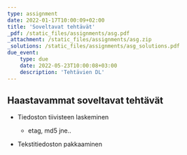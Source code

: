 ```yaml
---
type: assignment
date: 2022-01-17T10:00:09+02:00
title: 'Soveltavat tehtävät'
_pdf: /static_files/assignments/asg.pdf
_attachment: /static_files/assignments/asg.zip
_solutions: /static_files/assignments/asg_solutions.pdf
due_event: 
    type: due
    date: 2022-05-23T10:00:08+03:00
    description: 'Tehtävien DL'
---
```


## Haastavammat soveltavat tehtävät

* Tiedoston tiivisteen laskeminen

    * etag, md5 jne..

* Tekstitiedoston pakkaaminen
